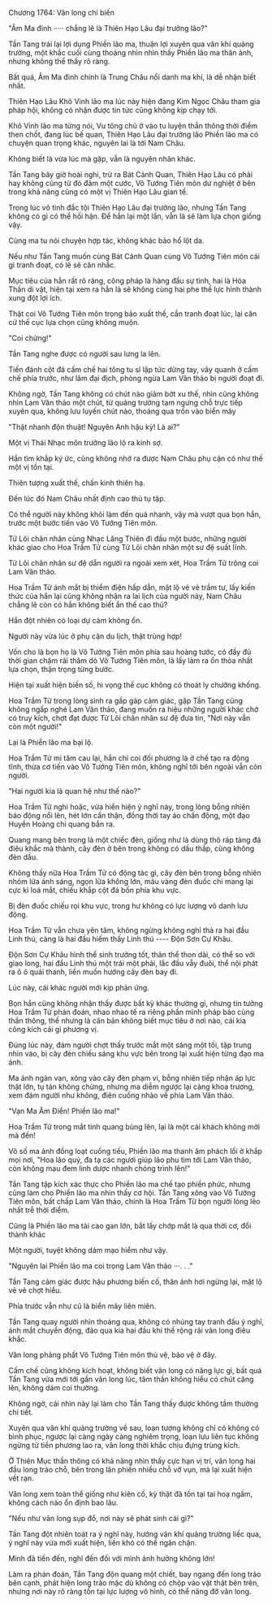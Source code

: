 




Chương 1764: Vân long chi biến


"Âm Ma đinh ····· chẳng lẽ là Thiên Hạo Lâu đại trưởng lão?"

Tần Tang trái lại lợi dụng Phiền lão ma, thuận lợi xuyên qua vân khí quảng trường, một khắc cuối cùng thoáng nhìn nhìn thấy Phiền lão ma thân ảnh, nhưng không thể thấy rõ ràng.

Bất quá, Âm Ma đinh chính là Trung Châu nổi danh ma khí, là dễ nhận biết nhất.

Thiên Hạo Lâu Khô Vinh lão ma lúc này hiện đang Kim Ngọc Châu tham gia pháp hội, không có nhận được tin tức cũng không kịp chạy tới.

Khô Vinh lão ma từng nói, Vu tông chủ ở vào tu luyện thần thông thời điểm then chốt, đang lúc bế quan, Thiên Hạo Lâu đại trưởng lão Phiền lão ma có chuyện quan trọng khác, nguyên lai là tới Nam Châu.

Không biết là vừa lúc mà gặp, vẫn là nguyên nhân khác.

Tần Tang bây giờ hoài nghi, trừ ra Bát Cảnh Quan, Thiên Hạo Lâu có phải hay không cũng từ đó đâm một cước, Vô Tướng Tiên môn dư nghiệt ở bên trong khả năng cũng có một vị Thiên Hạo Lâu gian tế.

Trong lúc vô tình đắc tội Thiên Hạo Lâu đại trưởng lão, nhưng Tần Tang không có gì có thể hối hận. Để hắn lại một lần, vẫn là sẽ làm lựa chọn giống vậy.

Cùng ma tu nói chuyện hợp tác, không khác bảo hổ lột da.

Nếu như Tần Tang muốn cùng Bát Cảnh Quan cùng Vô Tướng Tiên môn cái gì tranh đoạt, có lẽ sẽ cân nhắc.

Mục tiêu của hắn rất rõ ràng, công pháp là hàng đầu sự tình, hai là Hóa Thần di vật, hiện tại xem ra hẳn là sẽ không cùng hai phe thế lực hình thành xung đột lợi ích.

Thật coi Vô Tướng Tiên môn trọng bảo xuất thế, cần tranh đoạt lúc, lại căn cứ thế cục lựa chọn cũng không muộn.

"Coi chừng!"

Tần Tang nghe được có người sau lưng la lên.

Tiến đánh cột đá cấm chế hai tông tu sĩ lập tức dừng tay, vây quanh ở cấm chế phía trước, như lâm đại địch, phòng ngừa Lam Vân thảo bị người đoạt đi.

Không ngờ, Tần Tang không có chút nào giảm bớt xu thế, nhìn cũng không nhìn Lam Vân thảo một chút, từ quảng trường tạm ngưng chỗ trực tiếp xuyên qua, không lưu luyến chút nào, thoáng qua trốn vào biển mây

"Thật nhanh độn thuật! Nguyên Anh hậu kỳ! Là ai?"

Một vị Thái Nhạc môn trưởng lão lộ ra kinh sợ.

Hắn tìm khắp ký ức, cũng không nhớ ra được Nam Châu phụ cận có như thế một vị tồn tại.

Thiên tượng xuất thế, chấn kinh thiên hạ.

Đến lúc đó Nam Châu nhất định cao thủ tụ tập.

Có thể người này không khỏi làm đến quá nhanh, vậy mà vượt qua bọn hắn, trước một bước tiến vào Vô Tướng Tiên môn.

Tử Lôi chân nhân cùng Nhạc Lăng Thiên đi đầu một bước, những người khác giao cho Hoa Trầm Tử cùng Tử Lôi chân nhân một sư đệ suất lĩnh.

Tử Lôi chân nhân sư đệ dẫn người ra ngoài xem xét, Hoa Trầm Tử trông coi Lam Vân thảo.

Hoa Trầm Tử ánh mắt bị thiểm điện hấp dẫn, mặt lộ vẻ vẻ trầm tư, lấy kiến thức của hắn lại cũng không nhận ra lai lịch của người này, Nam Châu chẳng lẽ còn có hắn không biết ẩn thế cao thủ?

Hắn đột nhiên có loại dự cảm không ổn.

Người này vừa lúc ở phụ cận du lịch, thật trùng hợp!

Vốn cho là bọn họ là Vô Tướng Tiên môn phía sau hoàng tước, có đầy đủ thời gian chậm rãi thăm dò Vô Tướng Tiên môn, là lấy làm ra ổn thỏa nhất lựa chọn, thận trọng từng bước.

Hiện tại xuất hiện biến số, hi vọng thế cục không có thoát ly chưởng khống.

Hoa Trầm Tử trong lòng sinh ra gấp gáp cảm giác, gặp Tần Tang cũng không ngấp nghé Lam Vân thảo, đang muốn ra hiệu những người khác chớ có truy kích, chợt đạt được Tử Lôi chân nhân sư đệ đưa tin, "Nơi này vẫn còn một người!"

Lại là Phiền lão ma bại lộ.

Hoa Trầm Tử mi tâm cau lại, hắn chỉ coi đối phương là ở chế tạo ra động tĩnh, thừa cơ tiến vào Vô Tướng Tiên môn, không nghĩ tới bên ngoài vẫn còn người.

"Hai người kia là quan hệ như thế nào?"

Hoa Trầm Tử nghi hoặc, vừa hiển hiện ý nghĩ này, trong lòng bỗng nhiên báo động nổi lên, hét lớn cẩn thận, đồng thời tay áo chấn động, một đạo Huyền Hoàng chi quang bắn ra.

Quang mang bên trong là một chiếc đèn, giống như là dùng thô ráp tảng đá điêu khắc mà thành, cây đèn ở bên trong không có dầu thắp, cũng không đèn dầu.

Không thấy nữa Hoa Trầm Tử có động tác gì, cây đèn bên trong bỗng nhiên nhóm lửa ánh sáng, ngọn lửa không lớn, màu vàng đèn đuốc chi mang lại cực kì loá mắt, chiếu khắp cột đá bốn phía khu vực.

Bị đèn đuốc chiếu rọi khu vực, trong hư không có lực lượng vô danh lưu động.

Hoa Trầm Tử vẫn chưa yên tâm, không ngừng không nghỉ thả ra hai đầu Linh thú, càng là hai đầu hiếm thấy Linh thú ---- Độn Sơn Cự Khâu.

Độn Sơn Cự Khâu hình thể sinh trưởng tốt, thân thể thon dài, có thể so với giao long, hai đầu Linh thú một trái một phải, lắc đầu vẫy đuôi, thể nội phát ra ô ô quái thanh, liền muốn hướng cây đèn bay đi.

Lúc này, cái khác người mới kịp phản ứng.

Bọn hắn cũng không nhận thấy được bất kỳ khác thường gì, nhưng tin tưởng Hoa Trầm Tử phán đoán, nhao nhao tế ra riêng phần mình pháp bảo cùng thần thông, thế nhưng là căn bản không biết mục tiêu ở nơi nào, cái kia công kích cái gì phương vị.

Đúng lúc này, đám người chợt thấy trước mắt một sáng một tối, tập trung nhìn vào, bị cây đèn chiếu sáng khu vực bên trong lại xuất hiện từng đạo ma ảnh.

Ma ảnh ngàn vạn, xông vào cây đèn phạm vi, bỗng nhiên tiếp nhận áp lực thật lớn, tụ tán không chừng, nhưng ma diễm ngược lại càng khoa trương, xem đám người như không, điên cuồng nhào về phía Lam Vân thảo.

"Vạn Ma Âm Điển! Phiền lão ma!"

Hoa Trầm Tử trong mắt tinh quang bùng lên, lại là một cái khách không mời mà đến!

Vô số ma ảnh đồng loạt cuồng tiếu, Phiền lão ma thanh âm phách lối ở khắp mọi nơi, "Hoa lão quỷ, đa tạ các ngươi giúp lão phu tìm tới Lam Vân thảo, còn không mau đem linh dược nhanh chóng trình lên!"

Tần Tang tập kích xác thực cho Phiền lão ma chế tạo phiền phức, nhưng cũng làm cho Phiền lão ma nhìn thấy cơ hội. Tần Tang xông vào Vô Tướng Tiên môn, bất chấp Lam Vân thảo, chính là Hoa Trầm Tử bọn người lỏng lẻo nhất trễ thời điểm.

Cũng là Phiền lão ma tài cao gan lớn, bắt lấy chớp mắt là qua thời cơ, đổi thành khác

Một người, tuyệt không dám mạo hiểm như vậy.

"Nguyên lai Phiền lão ma coi trọng Lam Vân thảo ···. . ."

Tần Tang cảm giác được hậu phương biến cố, thân ảnh hơi ngừng lại, mặt lộ vẻ vẻ chợt hiểu.

Phía trước vẫn như cũ là biển mây liên miên.

Tần Tang quay người nhìn thoáng qua, không có nhúng tay tranh đấu ý nghĩ, ánh mắt chuyển động, đảo qua kia hai đầu khí thế rộng rãi vân long điêu khắc.

Vân long phảng phất Vô Tướng Tiên môn thủ vệ, bảo vệ ở đây.

Cấm chế cũng không kích hoạt, không biết vân long có năng lực gì, bất quá Tần Tang vừa mới tới gần vân long lúc, tâm thần không hiểu có chút căng lên, không dám coi thường.

Không ngờ, cái nhìn này lại làm cho Tần Tang thấy được không tầm thường chi tiết.

Xuyên qua vân khí quảng trường về sau, loạn tượng không chỉ có không có bình phục, ngược lại càng ngày càng nghiêm trọng, loạn lưu liên tục không ngừng từ tiền phương lao ra, vân long thời khắc chịu đựng trùng kích.

Ở Thiên Mục thần thông có khả năng nhìn thấy cực hạn vị trí, vân long hai đầu long trảo chỗ, bên trong lân phiến nhiều chỗ vỡ vụn, mà lại xuất hiện vết rạn.

Vân long xem toàn thể giống như kiên cố, kỳ thật đã tồn tại tai hoạ ngầm, không cách nào ổn định bao lâu.

"Nếu như vân long sụp đổ, nơi này sẽ phát sinh cái gì?"

Tần Tang đột nhiên toát ra ý nghĩ này, hướng vân khí quảng trường liếc qua, ý nghĩ này vừa mới xuất hiện, liền khó có thể ngăn chặn.

Mình đã tiến đến, nghĩ đến đối với mình ảnh hưởng không lớn!

Làm ra phán đoán, Tần Tang độn quang một chiết, bay ngang đến long trảo bên cạnh, phát hiện long trảo mặc dù không có chộp vào vật thật bên trên, nhưng nơi này rõ ràng tồn tại lực lượng vô hình, có thể nâng đỡ vân long.




